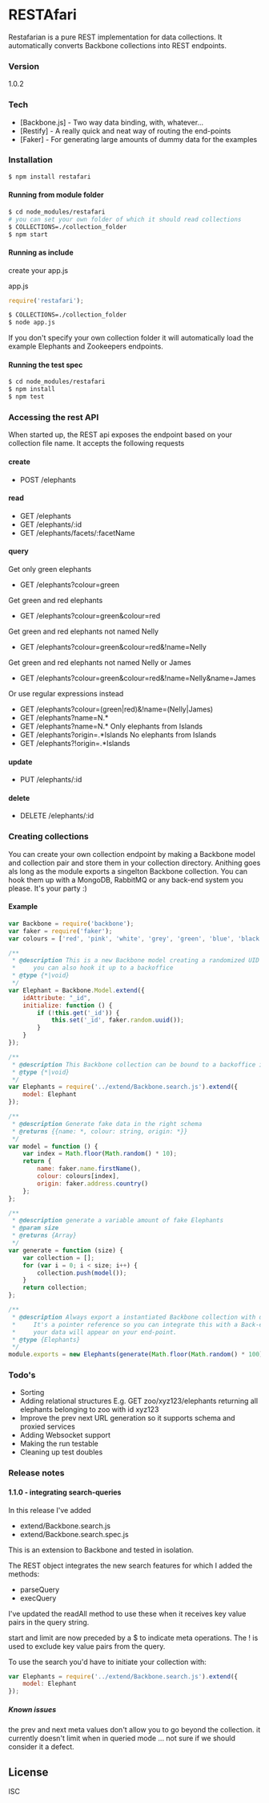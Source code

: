 # RESTAfari

Restafarian is a pure REST implementation for data collections.
It automatically converts Backbone collections into REST endpoints.

### Version
1.0.2

### Tech
* [Backbone.js] - Two way data binding, with, whatever...
* [Restify] - A really quick and neat way of routing the end-points
* [Faker] - For generating large amounts of dummy data for the examples

### Installation

```sh
$ npm install restafari
```

#### Running from module folder
```sh
$ cd node_modules/restafari
# you can set your own folder of which it should read collections
$ COLLECTIONS=./collection_folder
$ npm start
```
#### Running as include

create your app.js

app.js
```JavaScript
require('restafari');
```

```sh
$ COLLECTIONS=./collection_folder
$ node app.js
```

If you don't specify your own collection folder it will automatically load the example Elephants and Zookeepers endpoints.

#### Running the test spec
```sh
$ cd node_modules/restafari
$ npm install
$ npm test
```

### Accessing the rest API

When started up, the REST api exposes the endpoint based on your collection file name.
It accepts the following requests

#### create
- POST /elephants

#### read
- GET /elephants
- GET /elephants/:id
- GET /elephants/facets/:facetName

#### query
Get only green elephants
- GET /elephants?colour=green

Get green and red elephants
- GET /elephants?colour=green&colour=red

Get green and red elephants not named Nelly
- GET /elephants?colour=green&colour=red&!name=Nelly

Get green and red elephants not named Nelly or James
- GET /elephants?colour=green&colour=red&!name=Nelly&name=James

Or use regular expressions instead
- GET /elephants?colour=(green|red)&!name=(Nelly|James)
- GET /elephants?name=N.*
- GET /elephants?name=N.*
Only elephants from Islands
- GET /elephants?origin=.*Islands
No elephants from Islands
- GET /elephants?!origin=.*Islands

#### update
- PUT /elephants/:id

#### delete
- DELETE /elephants/:id


####

### Creating collections
You can create your own collection endpoint by making a Backbone model and collection pair and store them in your collection directory.
Anithing goes als long as the module exports a singelton Backbone collection. You can hook them up with a MongoDB, RabbitMQ or any back-end system you please. It's your party :)

#### Example
```JavaScript
var Backbone = require('backbone');
var faker = require('faker');
var colours = ['red', 'pink', 'white', 'grey', 'green', 'blue', 'black', 'orange', 'yellow', 'purple'];

/**
 * @description This is a new Backbone model creating a randomized UID on init
 *     you can also hook it up to a backoffice
 * @type {*|void}
 */
var Elephant = Backbone.Model.extend({
    idAttribute: "_id",
    initialize: function () {
        if (!this.get('_id')) {
            this.set('_id', faker.random.uuid());
        }
    }
});

/**
 * @description This Backbone collection can be bound to a backoffice if you'd like to
 * @type {*|void}
 */
var Elephants = require('../extend/Backbone.search.js').extend({
    model: Elephant
});

/**
 * @description Generate fake data in the right schema
 * @returns {{name: *, colour: string, origin: *}}
 */
var model = function () {
    var index = Math.floor(Math.random() * 10);
    return {
        name: faker.name.firstName(),
        colour: colours[index],
        origin: faker.address.country()
    };
};

/**
 * @description generate a variable amount of fake Elephants
 * @param size
 * @returns {Array}
 */
var generate = function (size) {
    var collection = [];
    for (var i = 0; i < size; i++) {
        collection.push(model());
    }
    return collection;
};

/**
 * @description Always export a instantiated Backbone collection with data.
 *     It's a pointer reference so you can integrate this with a Back-end systems and
 *     your data will appear on your end-point.
 * @type {Elephants}
 */
module.exports = new Elephants(generate(Math.floor(Math.random() * 100)));
```
### Todo's
- Sorting
- Adding relational structures E.g. GET zoo/xyz123/elephants returning all elephants belonging to zoo with id xyz123
- Improve the prev next URL generation so it supports schema and proxied services
- Adding Websocket support
- Making the run testable
- Cleaning up test doubles

### Release notes

#### 1.1.0 - integrating search-queries
In this release I've added
- extend/Backbone.search.js
- extend/Backbone.search.spec.js

This is an extension to Backbone and tested in isolation.

The REST object integrates the new search features for which I added the methods:
- parseQuery
- execQuery

I've updated the readAll method to use these when it receives key value pairs in the query string.

start and limit are now preceded by a $ to indicate meta operations.
The ! is used to exclude key value pairs from the query.

To use the search you'd have to initiate your collection with:
```JavaScript
var Elephants = require('../extend/Backbone.search.js').extend({
    model: Elephant
});
```

##### Known issues
the prev and next meta values don't allow you to go beyond the collection.
 it currently doesn't limit when in queried mode ... not sure if we should consider it a defect.

License
----

ISC
